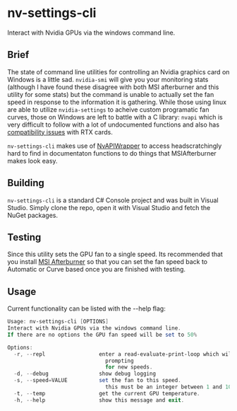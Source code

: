 # nv-settings-cli
Interact with Nvidia GPUs via the windows command line.

## Brief
The state of command line utilities for controlling an Nvidia graphics card on Windows is a little sad. `nvidia-smi` will give you your monitoring stats (although I have found these disagree with both MSI afterburner and this utility for some stats) but the command is unable to actually set the fan speed in response to the information it is gathering. While those using linux are able to utilize `nvidia-settings` to acheive custom programatic fan curves, those on Windows are left to battle with a C library: `nvapi` which is very difficult to follow with a lot of undocumented functions and also has [compatibility issues](https://github.com/falahati/NvAPIWrapper/issues/1) with RTX cards.

`nv-settings-cli` makes use of [NvAPIWrapper](https://github.com/falahati/NvAPIWrapper) to access headscratchingly hard to find in documentaton functions to do things that MSIAfterburner makes look easy.

## Building
`nv-settings-cli` is a standard C# Console project and was built in Visual Studio. Simply clone the repo, open it with Visual Studio and fetch the NuGet packages.

## Testing
Since this utility sets the GPU fan to a single speed. Its recommended that you install [MSI Afterburner](https://www.msi.com/Landing/afterburner/graphics-cards) so that you can set the fan speed back to Automatic or Curve based once you are finished with testing.


## Usage

Current functionality can be listed with the --help flag:

```powershell
Usage: nv-settings-cli [OPTIONS]
Interact with Nvidia GPUs via the windows command line.
If there are no options the GPU fan speed will be set to 50%

Options:
  -r, --repl                 enter a read-evaluate-print-loop which will keep
                               prompting
                               for new speeds.
  -d, --debug                show debug logging
  -s, --speed=VALUE          set the fan to this speed.
                               this must be an integer between 1 and 100.
  -t, --temp                 get the current GPU temperature.
  -h, --help                 show this message and exit.
```